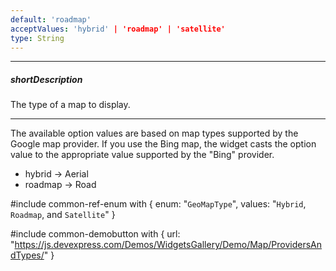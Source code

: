 ```yaml
---
default: 'roadmap'
acceptValues: 'hybrid' | 'roadmap' | 'satellite'
type: String
---
```

---
##### shortDescription
The type of a map to display.

---
The available option values are based on map types supported by the Google map provider. If you use the Bing map, the widget casts the option value to the appropriate value supported by the "Bing" provider.

- hybrid -> Aerial
- roadmap -> Road

#include common-ref-enum with {
    enum: "`GeoMapType`",
    values: "`Hybrid`, `Roadmap`, and `Satellite`"
}

#include common-demobutton with {
    url: "https://js.devexpress.com/Demos/WidgetsGallery/Demo/Map/ProvidersAndTypes/"
}